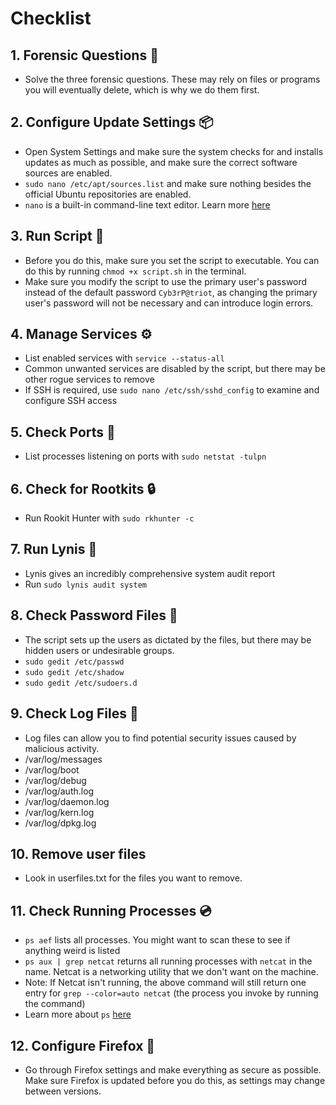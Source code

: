 # Checklist
## 1. Forensic Questions 🔎
* Solve the three forensic questions. These may rely on files or programs you will eventually delete, which is why we do them first.
## 2. Configure Update Settings 📦
* Open System Settings and make sure the system checks for and installs updates as much as possible, and make sure the correct software sources are enabled.
* `sudo nano /etc/apt/sources.list` and make sure nothing besides the official Ubuntu repositories are enabled.
* `nano` is a built-in command-line text editor. Learn more [here](https://help.ubuntu.com/community/Nano)
## 3. Run Script 📜
* Before you do this, make sure you set the script to executable. You can do this by running `chmod +x script.sh` in the terminal.
* Make sure you modify the script to use the primary user's password instead of the default password `Cyb3rP@triot`, as changing the primary user's password will not be necessary and can introduce login errors.
## 4. Manage Services ⚙️
* List enabled services with `service --status-all`
* Common unwanted services are disabled by the script, but there may be other rogue services to remove
* If SSH is required, use `sudo nano /etc/ssh/sshd_config` to examine and configure SSH access
## 5. Check Ports 🚤
* List processes listening on ports with `sudo netstat -tulpn`
## 6. Check for Rootkits 🔒
* Run Rookit Hunter with `sudo rkhunter -c`
## 7. Run Lynis 📝
* Lynis gives an incredibly comprehensive system audit report
* Run `sudo lynis audit system`
## 8. Check Password Files 🔑
* The script sets up the users as dictated by the files, but there may be hidden users or undesirable groups.
* `sudo gedit /etc/passwd`
* `sudo gedit /etc/shadow`
* `sudo gedit /etc/sudoers.d`
## 9. Check Log Files 📄
* Log files can allow you to find potential security issues caused by malicious activity.
* /var/log/messages
* /var/log/boot
* /var/log/debug
* /var/log/auth.log
* /var/log/daemon.log
* /var/log/kern.log
* /var/log/dpkg.log
## 10. Remove user files 
* Look in userfiles.txt for the files you want to remove.
## 11. Check Running Processes 💿
* `ps aef` lists all processes. You might want to scan these to see if anything weird is listed
* `ps aux | grep netcat` returns all running processes with `netcat` in the name. Netcat is a networking utility that we don't want on the machine.
* Note: If Netcat isn't running, the above command will still return one entry for `grep --color=auto netcat` (the process you invoke by running the command)
* Learn more about `ps` [here](https://www.computernetworkingnotes.com/linux-tutorials/ps-aux-command-and-ps-command-explained.html)
## 12. Configure Firefox 🦊
* Go through Firefox settings and make everything as secure as possible. Make sure Firefox is updated before you do this, as settings may change between versions.
